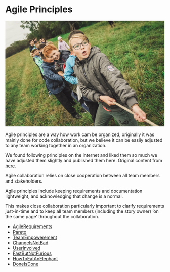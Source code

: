 # Agile Principles


![](agile_team_kids.png)

Agile principles are a way how work cam be organized, originally it was mainly done for code collaboration, but we believe it can be easily adjusted to any team working together in an organization.

We found following principles on the internet and liked them so much we have adjusted them slightly and published them here. Original content from [here](https://www.101ways.com/category/10-key-principles-of-agile/).

Agile collaboration relies on close cooperation between all team members and stakeholders.

Agile principles include keeping requirements and documentation lightweight, and acknowledging that change is a normal.

This makes close collaboration particularly important to clarify requirements just-in-time and to keep all team members (including the story owner) ‘on the same page’ throughout the collaboration.



- [AgileRequirements](agilerequirements.md)
- [Pareto](pareto.md)
- [TeamEmpowerement](teamempowerement.md)
- [ChangeIsNotBad](changeisnotbad.md)
- [UserInvolved](userinvolved.md)
- [FastButNotFurious](fastbutnotfurious.md)
- [HowToEatAnElephant](howtoeatanelephant.md)
- [DoneIsDone](doneisdone.md)

